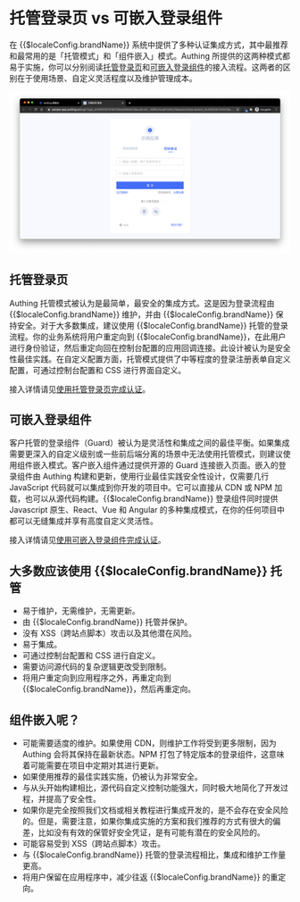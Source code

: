 # 托管登录页 vs 可嵌入登录组件

<LastUpdated/>

在 {{$localeConfig.brandName}} 系统中提供了多种认证集成方式，其中最推荐和最常用的是「托管模式」和「组件嵌入」模式。Authing 所提供的这两种模式都易于实施，你可以分别阅读[托管登录页](/guides/basics/authenticate-first-user/use-hosted-login-page.md)和[可嵌入登录组件](/guides/basics/authenticate-first-user/use-embeded-login-component/)的接入流程。这两者的区别在于使用场景、自定义灵活程度以及维护管理成本。

![](./images/login-page.png)

## 托管登录页

Authing 托管模式被认为是最简单，最安全的集成方式。这是因为登录流程由 {{$localeConfig.brandName}} 维护，并由 {{$localeConfig.brandName}} 保持安全。对于大多数集成，建议使用 {{$localeConfig.brandName}} 托管的登录流程。你的业务系统将用户重定向到 {{$localeConfig.brandName}}，在此用户进行身份验证，然后重定向回在控制台配置的应用回调连接。此设计被认为是安全性最佳实践。在自定义配置方面，托管模式提供了中等程度的登录注册表单自定义配置，可通过控制台配置和 CSS 进行界面自定义。

接入详情请见[使用托管登录页完成认证](/guides/basics/authenticate-first-user/use-hosted-login-page.md)。

## 可嵌入登录组件

客户托管的登录组件（Guard）被认为是灵活性和集成之间的最佳平衡。如果集成需要更深入的自定义级别或一些前后端分离的场景中无法使用托管模式，则建议使用组件嵌入模式。客户嵌入组件通过提供开源的 Guard 连接嵌入页面。嵌入的登录组件由 Authing 构建和更新，使用行业最佳实践安全性设计，仅需要几行 JavaScript 代码就可以集成到你开发的项目中。它可以直接从 CDN 或 NPM 加载，也可以从源代码构建。{{$localeConfig.brandName}} 登录组件同时提供 Javascript 原生、React、Vue 和 Angular 的多种集成模式，在你的任何项目中都可以无缝集成并享有高度自定义灵活性。

接入详情请见[使用可嵌入登录组件完成认证](/guides/basics/authenticate-first-user/use-embeded-login-component/)。

## 大多数应该使用 {{$localeConfig.brandName}} 托管

- 易于维护，无需维护，无需更新。
- 由 {{$localeConfig.brandName}} 托管并保护。
- 没有 XSS（跨站点脚本）攻击以及其他潜在风险。
- 易于集成。
- 可通过控制台配置和 CSS 进行自定义。
- 需要访问源代码的复杂逻辑更改受到限制。
- 将用户重定向到应用程序之外，再重定向到 {{$localeConfig.brandName}}，然后再重定向。

## 组件嵌入呢？

- 可能需要适度的维护。如果使用 CDN，则维护工作将受到更多限制，因为 Authing 会将其保持在最新状态。NPM 打包了特定版本的登录组件，这意味着可能需要在项目中定期对其进行更新。
- 如果使用推荐的最佳实践实施，仍被认为非常安全。
- 与从头开始构建相比，源代码自定义控制功能强大，同时极大地简化了开发过程，并提高了安全性。
- 如果你是完全按照我们文档或相关教程进行集成开发的，是不会存在安全风险的。但是，需要注意，如果你集成实施的方案和我们推荐的方式有很大的偏差，比如没有有效的保管好安全凭证，是有可能有潜在的安全风险的。
- 可能容易受到 XSS（跨站点脚本）攻击。
- 与 {{$localeConfig.brandName}} 托管的登录流程相比，集成和维护工作量更高。
- 将用户保留在应用程序中，减少往返 {{$localeConfig.brandName}} 的重定向。
